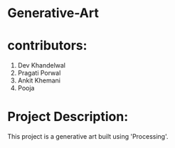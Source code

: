 # Generative-Art

# contributors:
  1. Dev Khandelwal
  2. Pragati Porwal
  3. Ankit Khemani
  4. Pooja

# Project Description:
  This project is a generative art built using 'Processing'.
